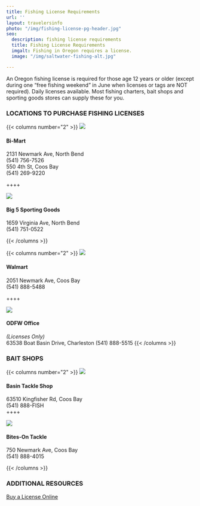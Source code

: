 ```yaml
---
title: Fishing License Requirements
url: ''
layout: travelersinfo
photo: "/img/fishing-license-pg-header.jpg"
seo:
  description: fishing license requirements
  title: Fishing License Requirements
  imgalt: Fishing in Oregon requires a license.
  image: "/img/saltwater-fishing-alt.jpg"

---
```

An Oregon fishing license is required for those age 12 years or older (except during one “free fishing weekend” in June when licenses or tags are NOT required). Daily licenses available. Most fishing charters, bait shops and sporting goods stores can supply these for you.

### LOCATIONS TO PURCHASE FISHING LICENSES

{{< columns number="2" >}}
![](/img/bi-mart-fishing-license-pg.jpg)

#### Bi-Mart

2131 Newmark Ave, North Bend  
(541) 756-7526  
550 4th St, Coos Bay  
(541) 269-9220

 ++++ 

![](/img/big-5-fishing-license-pg.jpg)

#### Big 5 Sporting Goods

1659 Virginia Ave, North Bend  
(541) 751-0522 

{{< /columns >}}

{{< columns number="2" >}}
![](/img/walmart-fishing-license-pg.jpg)

#### Walmart

2051 Newmark Ave, Coos Bay  
(541) 888-5488

 ++++ 

![](/img/odfw-fishing-license-pg.jpg)

#### ODFW Office

_(Licenses Only)_  
63538 Boat Basin Drive, Charleston
(541) 888-5515
{{< /columns >}}

### BAIT SHOPS

{{< columns number="2" >}}
![](/img/basin-tackle-fishing-license-bait.jpg)

#### Basin Tackle Shop

63510 Kingfisher Rd, Coos Bay  
(541) 888-FISH  
 ++++ 

![](/img/bites-on-fishing-license-bait-pg.jpg)

#### Bites-On Tackle

750 Newmark Ave, Coos Bay  
(541) 888-4015

{{< /columns >}}

### ADDITIONAL RESOURCES

[Buy a License Online](https://myodfw.com/articles/how-buy-license-or-tag)